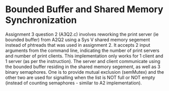 # Bounded Buffer and Shared Memory Synchronization
Assignment 3 question 2 (A3Q2.c) involves reworking the print server (ie bounded buffer) from A2Q2 using a Sys V shared memory segement instead of 
phtreads that was used in assignment 2. It accepts 2 input arguments from the command line, indicating the number of print servers and
number of print clients. This implementation only works for 1 client and 1 server (as per the instruction). The server and client
communicate using the bounded buffer residing in the shared memory segement, as well as 3 binary semaphores. One is to provide mutual exclusion (semMutex) 
and the other two are used for signalling when the list is NOT full or NOT empty (instead of counting semaphores - similar to A2 implementation).